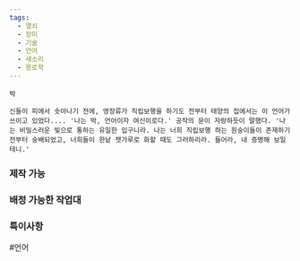 ```yaml
---
tags:
  - 열쇠
  - 장미
  - 기술
  - 언어
  - 새소리
  - 몽로학
---
```


```
박

신들이 피에서 솟아나기 전에, 영장류가 직립보행을 하기도 전부터 태양의 집에서는 이 언어가 쓰이고 있었다.... '나는 박, 언어이자 여신이로다.' 공작의 문이 자랑하듯이 말했다. '나는 비밀스러운 빛으로 통하는 유일한 입구니라. 나는 너희 직립보행 하는 원숭이들이 존재하기 전부터 숭배되었고, 너희들이 한낱 잿가루로 화할 때도 그러하리라. 들어라, 내 증명해 보일 테니.'
```


### 제작 가능



### 배정 가능한 작업대



### 특이사항

#언어 
